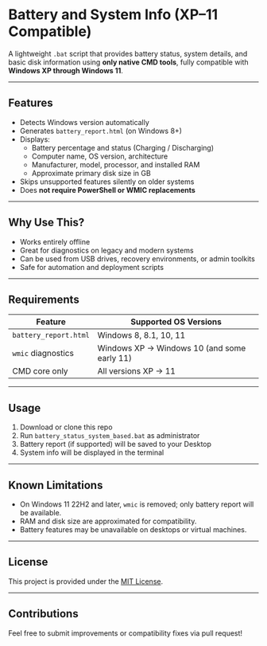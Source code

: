 # Battery and System Info (XP–11 Compatible)

A lightweight `.bat` script that provides battery status, system details, and basic disk information using **only native CMD tools**, fully compatible with **Windows XP through Windows 11**.

---

## Features

- Detects Windows version automatically
- Generates `battery_report.html` (on Windows 8+)
- Displays:
  - Battery percentage and status (Charging / Discharging)
  - Computer name, OS version, architecture
  - Manufacturer, model, processor, and installed RAM
  - Approximate primary disk size in GB
- Skips unsupported features silently on older systems
- Does **not require PowerShell or WMIC replacements**

---

## Why Use This?

- Works entirely offline
- Great for diagnostics on legacy and modern systems
- Can be used from USB drives, recovery environments, or admin toolkits
- Safe for automation and deployment scripts

---

## Requirements

| Feature              | Supported OS Versions                       |
|----------------------|---------------------------------------------|
| `battery_report.html`| Windows 8, 8.1, 10, 11                      |
| `wmic` diagnostics   | Windows XP → Windows 10 (and some early 11) |
| CMD core only        | All versions XP → 11                        |

---

## Usage

1. Download or clone this repo
2. Run `battery_status_system_based.bat` as administrator
3. Battery report (if supported) will be saved to your Desktop
4. System info will be displayed in the terminal

---

## Known Limitations

- On Windows 11 22H2 and later, `wmic` is removed; only battery report will be available.
- RAM and disk size are approximated for compatibility.
- Battery features may be unavailable on desktops or virtual machines.

---

## License

This project is provided under the [MIT License](LICENSE).

---

## Contributions

Feel free to submit improvements or compatibility fixes via pull request!
